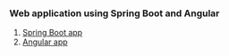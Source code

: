 ### Web application using Spring Boot and Angular

1.  [Spring Boot app](https://github.com/himi-sh/angular-spring-boot-app/tree/main/docker-compose-spring-boot-stock)
2.  [Angular app](https://github.com/himi-sh/angular-spring-boot-app/tree/main/stock-app-angular)
